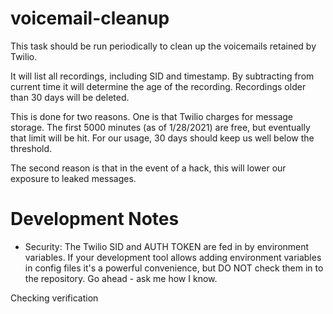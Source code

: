 # voicemail-cleanup
This task should be run periodically to clean up the voicemails retained by
Twilio.

It will list all recordings, including SID and timestamp.
By subtracting from current time it will determine the age of the recording.
Recordings older than 30 days will be deleted.

This is done for two reasons.
One is that Twilio charges for message storage.
The first 5000 minutes (as of 1/28/2021) are free, but eventually that
limit will be hit.
For our usage, 30 days should keep us well below the threshold.

The second reason is that in the event of a hack, this will lower our exposure
to leaked messages.

# Development Notes

- Security: The Twilio SID and AUTH TOKEN are fed in by environment variables.
If your development tool allows adding environment variables in config files it's a
powerful convenience, but DO NOT check them in to the repository.
Go ahead - ask me how I know.

Checking verification